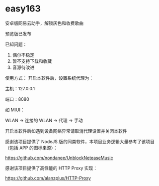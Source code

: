 # easy163
安卓版网易云助手，解锁灰色和收费歌曲

预览版已发布

已知问题：
1. 偶尔不稳定
2. 暂不支持下载和收藏
3. 音源待改进

使用方式：
开启本软件后，设置系统代理为：

主机：127.0.0.1

端口：8080

如 MIUI：

WLAN -> 连接的 WLAN -> 代理 -> 手动

开启本软件后如遇到设备网络异常请取消代理设置并关闭本软件

感谢该项目提供了 NodeJS 版的同类软件，本项目业务逻辑大量参考了该项目（包括 APP 的图标来源）：    

https://github.com/nondanee/UnblockNeteaseMusic

感谢该项目提供了高性能的 HTTP Proxy 实现：

https://github.com/alanzplus/HTTP-Proxy

